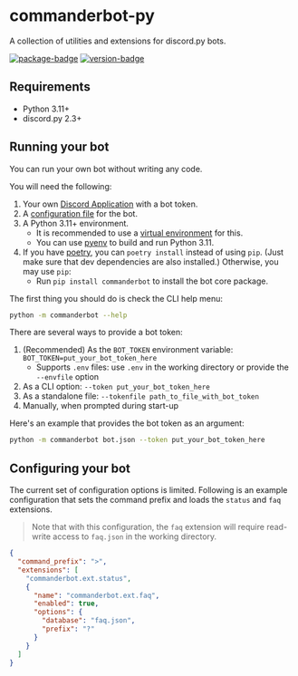 # commanderbot-py

A collection of utilities and extensions for discord.py bots.

[![package-badge]](https://pypi.python.org/pypi/commanderbot/)
[![version-badge]](https://pypi.python.org/pypi/commanderbot/)

## Requirements

- Python 3.11+
- discord.py 2.3+

## Running your bot

You can run your own bot without writing any code.

You will need the following:

1. Your own [Discord Application](https://discordapp.com/developers/applications) with a bot token.
2. A [configuration file](#configuring-your-bot) for the bot.
3. A Python 3.11+ environment.
   - It is recommended to use a [virtual environment](https://docs.python.org/3/tutorial/venv.html) for this.
   - You can use [pyenv](https://github.com/pyenv/pyenv) to build and run Python 3.11.
4. If you have [poetry](https://python-poetry.org/), you can `poetry install` instead of using `pip`. (Just make sure that dev dependencies are also installed.) Otherwise, you may use `pip`:
   - Run `pip install commanderbot` to install the bot core package.

The first thing you should do is check the CLI help menu:

```bash
python -m commanderbot --help
```

There are several ways to provide a bot token:

1. (Recommended) As the `BOT_TOKEN` environment variable: `BOT_TOKEN=put_your_bot_token_here`
   - Supports `.env` files: use `.env` in the working directory or provide the `--envfile` option
2. As a CLI option: `--token put_your_bot_token_here`
3. As a standalone file: `--tokenfile path_to_file_with_bot_token`
4. Manually, when prompted during start-up

Here's an example that provides the bot token as an argument:

```bash
python -m commanderbot bot.json --token put_your_bot_token_here
```

## Configuring your bot

The current set of configuration options is limited. Following is an example configuration that sets the command prefix and loads the `status` and `faq` extensions.

> Note that with this configuration, the `faq` extension will require read-write access to `faq.json` in the working directory.

```json
{
  "command_prefix": ">",
  "extensions": [
    "commanderbot.ext.status",
    {
      "name": "commanderbot.ext.faq",
      "enabled": true,
      "options": {
        "database": "faq.json",
        "prefix": "?"
      }
    }
  ]
}
```

[package-badge]: https://img.shields.io/pypi/v/commanderbot.svg
[version-badge]: https://img.shields.io/pypi/pyversions/commanderbot.svg
